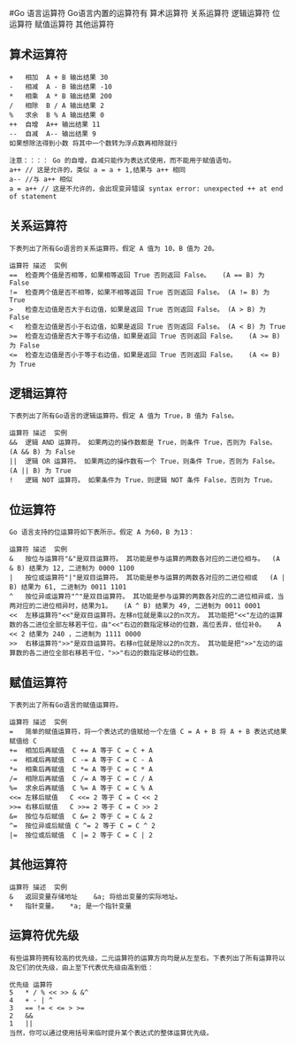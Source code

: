 #Go 语言运算符
    Go语言内置的运算符有
        算术运算符
        关系运算符
        逻辑运算符
        位运算符
        赋值运算符
        其他运算符
        
        
## 算术运算符
    +	相加	A + B 输出结果 30
    -	相减	A - B 输出结果 -10
    *	相乘	A * B 输出结果 200
    /	相除	B / A 输出结果 2
    %	求余	B % A 输出结果 0
    ++	自增	A++ 输出结果 11
    --	自减	A-- 输出结果 9    
    如果想除法得到小数 将其中一个数转为浮点数再相除就行
    
    注意：：：： Go 的自增，自减只能作为表达式使用，而不能用于赋值语句。
    a++ // 这是允许的，类似 a = a + 1,结果与 a++ 相同
    a-- //与 a++ 相似
    a = a++ // 这是不允许的，会出现变异错误 syntax error: unexpected ++ at end of statement
     
## 关系运算符
    下表列出了所有Go语言的关系运算符。假定 A 值为 10，B 值为 20。
    
    运算符	描述	实例
    ==	检查两个值是否相等，如果相等返回 True 否则返回 False。	(A == B) 为 False
    !=	检查两个值是否不相等，如果不相等返回 True 否则返回 False。	(A != B) 为 True
    >	检查左边值是否大于右边值，如果是返回 True 否则返回 False。	(A > B) 为 False
    <	检查左边值是否小于右边值，如果是返回 True 否则返回 False。	(A < B) 为 True
    >=	检查左边值是否大于等于右边值，如果是返回 True 否则返回 False。	(A >= B) 为 False
    <=	检查左边值是否小于等于右边值，如果是返回 True 否则返回 False。	(A <= B) 为 True     
    
## 逻辑运算符
    下表列出了所有Go语言的逻辑运算符。假定 A 值为 True，B 值为 False。
    
    运算符	描述	实例
    &&	逻辑 AND 运算符。 如果两边的操作数都是 True，则条件 True，否则为 False。	(A && B) 为 False
    ||	逻辑 OR 运算符。 如果两边的操作数有一个 True，则条件 True，否则为 False。	(A || B) 为 True
    !	逻辑 NOT 运算符。 如果条件为 True，则逻辑 NOT 条件 False，否则为 True。         
    
## 位运算符
    Go 语言支持的位运算符如下表所示。假定 A 为60，B 为13：
    
    运算符	描述	实例
    &	按位与运算符"&"是双目运算符。 其功能是参与运算的两数各对应的二进位相与。	(A & B) 结果为 12, 二进制为 0000 1100
    |	按位或运算符"|"是双目运算符。 其功能是参与运算的两数各对应的二进位相或	(A | B) 结果为 61, 二进制为 0011 1101
    ^	按位异或运算符"^"是双目运算符。 其功能是参与运算的两数各对应的二进位相异或，当两对应的二进位相异时，结果为1。	(A ^ B) 结果为 49, 二进制为 0011 0001
    <<	左移运算符"<<"是双目运算符。左移n位就是乘以2的n次方。 其功能把"<<"左边的运算数的各二进位全部左移若干位，由"<<"右边的数指定移动的位数，高位丢弃，低位补0。	A << 2 结果为 240 ，二进制为 1111 0000
    >>	右移运算符">>"是双目运算符。右移n位就是除以2的n次方。 其功能是把">>"左边的运算数的各二进位全部右移若干位，">>"右边的数指定移动的位数。     
    
## 赋值运算符
    下表列出了所有Go语言的赋值运算符。
    
    运算符	描述	实例
    =	简单的赋值运算符，将一个表达式的值赋给一个左值	C = A + B 将 A + B 表达式结果赋值给 C
    +=	相加后再赋值	C += A 等于 C = C + A
    -=	相减后再赋值	C -= A 等于 C = C - A
    *=	相乘后再赋值	C *= A 等于 C = C * A
    /=	相除后再赋值	C /= A 等于 C = C / A
    %=	求余后再赋值	C %= A 等于 C = C % A
    <<=	左移后赋值	C <<= 2 等于 C = C << 2
    >>=	右移后赋值	C >>= 2 等于 C = C >> 2
    &=	按位与后赋值	C &= 2 等于 C = C & 2
    ^=	按位异或后赋值	C ^= 2 等于 C = C ^ 2
    |=	按位或后赋值	C |= 2 等于 C = C | 2    
    
## 其他运算符    
    运算符	描述	实例
    &	返回变量存储地址	&a; 将给出变量的实际地址。
    *	指针变量。	*a; 是一个指针变量
    
    
## 运算符优先级
    有些运算符拥有较高的优先级，二元运算符的运算方向均是从左至右。下表列出了所有运算符以及它们的优先级，由上至下代表优先级由高到低：
    
    优先级	运算符
    5	* / % << >> & &^
    4	+ - | ^
    3	== != < <= > >=
    2	&&
    1	||
    当然，你可以通过使用括号来临时提升某个表达式的整体运算优先级。
    
        